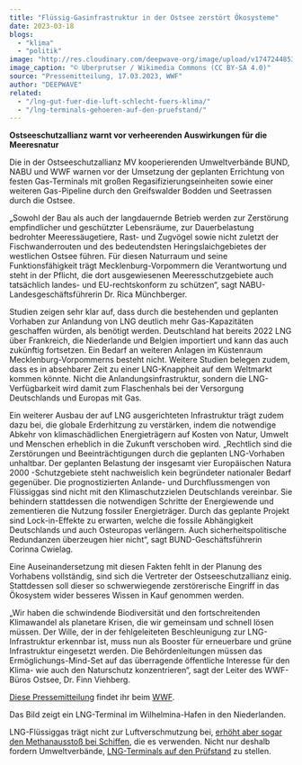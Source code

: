 ```yaml
---
title: "Flüssig-Gasinfrastruktur in der Ostsee zerstört Ökosysteme"
date: 2023-03-18
blogs: 
  - "klima"
  - "politik"
image: "http://res.cloudinary.com/deepwave-org/image/upload/v1747244853/deepwave.org/LNG_terminal_ship_in_the_Wilhelmina_harbour_the_Netherlands-scaled.jpg"
image_caption: "© Uberprutser / Wikimedia Commons (CC BY-SA 4.0)"
source: "Pressemitteilung, 17.03.2023, WWF"
author: "DEEPWAVE"
related: 
  - "/lng-gut-fuer-die-luft-schlecht-fuers-klima/"
  - "/lng-terminals-gehoeren-auf-den-pruefstand/"
---
```


**Ostseeschutzallianz warnt vor verheerenden Auswirkungen für die Meeresnatur**

Die in der Ostseeschutzallianz MV kooperierenden Umweltverbände BUND, NABU und WWF warnen vor der Umsetzung der geplanten Errichtung von festen Gas-Terminals mit großen Regasifizierungseinheiten sowie einer weiteren Gas-Pipeline durch den Greifswalder Bodden und Seetrassen durch die Ostsee.

„Sowohl der Bau als auch der langdauernde Betrieb werden zur Zerstörung empfindlicher und geschützter Lebensräume, zur Dauerbelastung bedrohter Meeressäugetiere, Rast- und Zugvögel sowie nicht zuletzt der Fischwanderrouten und des bedeutendsten Heringslaichgebietes der westlichen Ostsee führen. Für diesen Naturraum und seine Funktionsfähigkeit trägt Mecklenburg-Vorpommern die Verantwortung und steht in der Pflicht, die dort ausgewiesenen Meeresschutzgebiete auch tatsächlich landes- und EU-rechtskonform zu schützen“, sagt NABU-Landesgeschäftsführerin Dr. Rica Münchberger.

Studien zeigen sehr klar auf, dass durch die bestehenden und geplanten Vorhaben zur Anlandung von LNG deutlich mehr Gas-Kapazitäten geschaffen würden, als benötigt werden. Deutschland hat bereits 2022 LNG über Frankreich, die Niederlande und Belgien importiert und kann das auch zukünftig fortsetzen. Ein Bedarf an weiteren Anlagen im Küstenraum Mecklenburg-Vorpommerns besteht nicht. Weitere Studien belegen zudem, dass es in absehbarer Zeit zu einer LNG-Knappheit auf dem Weltmarkt kommen könnte. Nicht die Anlandungsinfrastruktur, sondern die LNG-Verfügbarkeit wird damit zum Flaschenhals bei der Versorgung Deutschlands und Europas mit Gas.

Ein weiterer Ausbau der auf LNG ausgerichteten Infrastruktur trägt zudem dazu bei, die globale Erderhitzung zu verstärken, indem die notwendige Abkehr von klimaschädlichen Energieträgern auf Kosten von Natur, Umwelt und Menschen erheblich in die Zukunft verschoben wird. „Rechtlich sind die Zerstörungen und Beeinträchtigungen durch die geplanten LNG-Vorhaben unhaltbar. Der geplanten Belastung der insgesamt vier Europäischen Natura 2000 -Schutzgebiete steht nachweislich kein begründeter nationaler Bedarf gegenüber. Die prognostizierten Anlande- und Durchflussmengen von Flüssiggas sind nicht mit den Klimaschutzzielen Deutschlands vereinbar. Sie behindern stattdessen die notwendigen Schritte der Energiewende und zementieren die Nutzung fossiler Energieträger. Durch das geplante Projekt sind Lock-in-Effekte zu erwarten, welche die fossile Abhängigkeit Deutschlands und auch Osteuropas verlängern. Auch sicherheitspolitische Redundanzen überzeugen hier nicht“, sagt BUND-Geschäftsführerin Corinna Cwielag.

Eine Auseinandersetzung mit diesen Fakten fehlt in der Planung des Vorhabens vollständig, sind sich die Vertreter der Ostseeschutzallianz einig. Stattdessen soll dieser so schwerwiegende zerstörerische Eingriff in das Ökosystem wider besseres Wissen in Kauf genommen werden.

„Wir haben die schwindende Biodiversität und den fortschreitenden Klimawandel als planetare Krisen, die wir gemeinsam und schnell lösen müssen. Der Wille, der in der fehlgeleiteten Beschleunigung zur LNG-Infrastruktur erkennbar ist, muss nun als Booster für erneuerbare und grüne Infrastruktur eingesetzt werden. Die Behördenleitungen müssen das Ermöglichungs-Mind-Set auf das überragende öffentliche Interesse für den Klima- wie auch den Naturschutz konzentrieren“, sagt der Leiter des WWF-Büros Ostsee, Dr. Finn Viehberg.

[Diese Pressemitteilung](https://www.wwf.de/2023/maerz/fluessig-gasinfrastruktur-in-der-ostsee-zerstoert-oekosysteme) findet ihr beim [WWF](https://www.wwf.de/).

Das Bild zeigt ein LNG-Terminal im Wilhelmina-Hafen in den Niederlanden.

LNG-Flüssiggas trägt nicht zur Luftverschmutzung bei, [erhöht aber sogar den Methanausstoß bei Schiffen](https://www.deepwave.org/lng-gut-fuer-die-luft-schlecht-fuers-klima/), die es verwenden. Nicht nur deshalb fordern Umweltverbände, [LNG-Terminals auf den Prüfstand](https://www.deepwave.org/lng-terminals-gehoeren-auf-den-pruefstand/) zu stellen.
